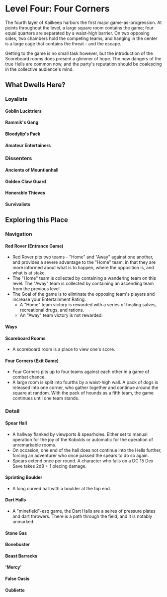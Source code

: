 # Level Four: Four Corners
The fourth layer of Kailkeep harbors the first major game-as-progression. At points throughout the level, a large square room contains the game; four equal quarters are separated by a waist-high barrier. On two opposing sides, two chambers hold the competing teams, and hanging in the center is a large cage that contains the threat - and the escape. 

Getting to the game is no small task however, but the introduction of the Scoreboard rooms does present a glimmer of hope. The new dangers of the true Hells are common now, and the party's reputation should be coalescing in the collective audience's mind.

## What Dwells Here?
### Loyalists
#### Goblin Lucktriers
#### Rammik's Gang
#### Bloodylip's Pack
#### Amateur Entertainers
### Dissenters
#### Ancients of Mountianhall
#### Golden Claw Guard
#### Honorable Thieves
#### Survivalists
## Exploring this Place
### Navigation
#### Red Rover (Entrance Game)
- Red Rover pits two teams - "Home" and "Away" against one another, and provides a severe advantage to the "Home" team, in that they are more informed about what is to happen, where the opposition is, and what is at stake.
- The "Home" team is collected by containing a wandering team on this level. The "Away" team is collected by containing an ascending team from the previous level.
- The Goal of the game is to eliminate the opposing team's players and increase your Entertainment Rating. 
	- A "Home" team victory is rewarded with a series of healing salves, recreational drugs, and rations.
	- An "Away" team victory is not rewarded.
#### Ways
#### Scoreboard Rooms
- A scoreboard room is a place to view one's score.
#### Four Corners (Exit Game)
- Four Corners pits up to four teams against each other in a game of combat chance.
- A large room is split into fourths by a waist-high wall. A pack of dogs is released into one corner, who gather together and continue around the square at random. With the pack of hounds as a fifth team, the game continues until one team stands.
### Detail
#### Spear Hall
- A hallway flanked by viewports & spearholes. Either set to manual operation for the joy of the Kobolds or automatic for the operation of unremarkable rooms.
- On occasion, one end of the hall does not continue into the Hells further, forcing an adventurer who once passed the spears to do so again.
- Spears extend once per round. A character who fails on a DC 15 Dex Save takes 2d8 + 1 piecing damage.
#### Sprinting Boulder
- A long curved hall with a boulder at the top end.
#### Dart Halls
- A "minefield"-esq game, the Dart Halls are a seires of pressure plates and dart throwers. There is a path through the field, and it is notably unmarked.
#### Stone Gas
#### Bonebuster
#### Beast Barracks
#### 'Mercy'
#### False Oasis
#### Oubliette
